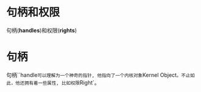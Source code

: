 # 句柄和权限

句柄(**handles**)和权限(**rights**)



# 句柄

句柄``handle`可以理解为一个神奇的指针, 他指向了一个内核对象`Kernel Object`。不止如此，他还拥有着一些属性, 比如权限`Right`。

